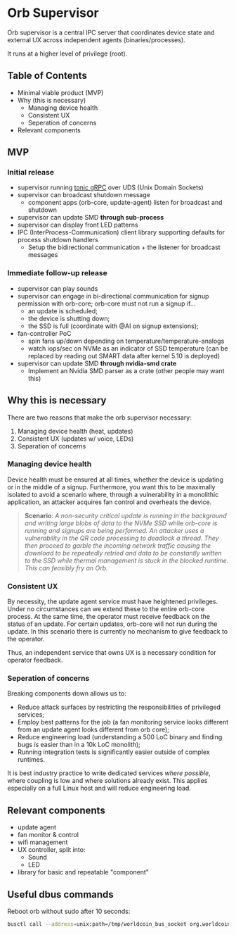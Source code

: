 # Orb Supervisor

Orb supervisor is a central IPC server that coordinates device state and external UX across independent agents (binaries/processes).

It runs at a higher level of privilege (root).

## Table of Contents

- Minimal viable product (MVP)
- Why (this is necessary)
    - Managing device health
    - Consistent UX
    - Seperation of concerns
- Relevant components

## MVP

### Initial release

- supervisor running [tonic gRPC](https://github.com/hyperium/tonic) over UDS (Unix Domain Sockets)
- supervisor can broadcast shutdown message
    - component apps (orb-core, update-agent) listen for broadcast and shutdown
- supervisor can update SMD **through sub-process**
- supervisor can display front LED patterns
- IPC (InterProcess-Communication) client library supporting defaults for process shutdown handlers
    - Setup the bidirectional communication + the listener for broadcast messages

### Immediate follow-up release
- supervisor can play sounds
- supervisor can engage in bi-directional communication for signup permission with orb-core; orb-core must not run a signup if...
    - an update is scheduled;
    - the device is shutting down;
    - the SSD is full (coordinate with @AI on signup extensions);
- fan-controller PoC
    - spin fans up/down depending on temperature/temperature-analogs
    - watch iops/sec on NVMe as an indicator of SSD temperature (can be replaced by reading out SMART data after kernel 5.10 is deployed)
- supervisor can update SMD **through nvidia-smd crate**
    - Implement an Nvidia SMD parser as a crate (other people may want this)

## Why this is necessary

There are two reasons that make the orb supervisor necessary:

1. Managing device health (heat, updates)
1. Consistent UX (updates w/ voice, LEDs)
1. Separation of concerns

### Managing device health

Device health must be ensured at all times, whether the device is updating or in the middle of a signup. Furthermore, you want this to be maximally isolated to avoid a scenario where, through a vulnerability in a monolithic application, an attacker acquires fan control and overheats the device. 

> **Scenario**: _A non-security critical update is running in the background and writing large blobs of data to the NVMe SSD_ while _orb-core is running and signups are being performed. An attacker uses a vulnerability in the QR code processing to deadlock a thread. They then proceed to garble the incoming network traffic causing the download to be repeatedly retried and data to be constantly written to the SSD while thermal management is stuck in the blocked runtime. This can feasibly fry an Orb._

### Consistent UX

By necessity, the update agent service must have heightened privileges. Under no circumstances can we extend these to the entire orb-core process. At the same time, the operator must receive feedback on the status of an update. For certain updates, orb-core will not run during the update. In this scenario there is currently no mechanism to give feedback to the operator.

Thus, an independent service that owns UX is a necessary condition for operator feedback. 

### Seperation of concerns

Breaking components down allows us to:

+ Reduce attack surfaces by restricting the responsibilities of privileged services;
+ Employ best patterns for the job (a fan monitoring service looks different from an update agent looks different from orb core);
+ Reduce engineering load (understanding a 500 LoC binary and finding bugs _is_ easier than in a 10k LoC monolith);
+ Running integration tests is significantly easier outside of complex runtimes.

It is best industry practice to write dedicated services *where possible*, where coupling is low and where solutions already exist. This applies especially on a full Linux host and will reduce engineering load.

## Relevant components

+ update agent
+ fan monitor & control
+ wifi management
+ UX controller, split into:
    + Sound
    + LED
+ library for basic and repeatable "component"

## Useful dbus commands

Reboot orb without sudo after 10 seconds:
```bash
busctl call --address=unix:path=/tmp/worldcoin_bus_socket org.worldcoin.OrbSupervisor1 /org/worldcoin/OrbSupervisor1/Manager org.worldcoin.OrbSupervisor1.Manager ScheduleShutdown st "reboot" $(date -d "+10 seconds" +%s%N | cut -c1-16)
```
